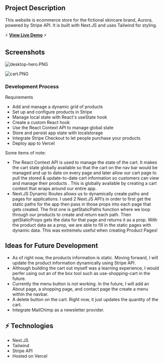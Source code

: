 
## **Project Description**

This website is ecommerce store for the fictional skincare brand, Aurora, powered by Stripe API. It is built with Next.JS and uses Tailwind for styling. 

⚡️ **[View Live Demo](https://ecomm-site.vercel.app/)** ⚡️


## Screenshots

![desktop-hero.PNG](https://s3-us-west-2.amazonaws.com/secure.notion-static.com/fed0ec44-c23f-4f76-b17b-bc78fbaead3c/desktop-hero.png)

![cart.PNG](https://s3-us-west-2.amazonaws.com/secure.notion-static.com/1a32dd06-7c2b-4b97-bac1-a051811c1d0e/cart.png)

### **Development Process**

Requirements

- Add and manage a dynamic grid of products
- Set up and configure products in Stripe
- Manage local state with React's useState hook
- Create a custom React hook
- Use the React Context API to manage global state
- Store and persist app state with localstorage
- Integrate Stripe Checkout to let people purchase your products
- Deploy app to Vercel

Some items of note:

- The React Context API is used to manage the state of the cart. It makes the cart state globally available so that the cart on the nav bar would be managed and up to date on every page and later allow our cart page to pull the stored & update-to-date cart information so customers can view and manage their products . This is globally available by creating a cart context that wraps around our entire app.
- Next.JS Dynamic Routes allows us to dynamically create paths and pages for applications. I used 2 Next.JS API’s in order to first get the static paths for the app then pass in those props into each page that gets created. The first one is getStaticPaths function where we loop through our products to create and return each path. Then getStaticProps gets the data for that page and returns it as a prop. With the product data as a prop, we are able to fill in the static pages with dynamic data. This was extremelu useful when creating Product Pages!

## **Ideas for Future Development**

- As of right now, the products information is static. Moving forward, I will update the product information dynamically using Stripe API.
- Although building the cart out myself was a learning experience, I would perfer using out an of the box tool such as use-shopping-cart in the future.
- Currently the menu button is not working. In the future, I will add an About page, a shopping page, and contact page the create a menu within the navbar.
- A delete button on the cart. Right now, it just updates the quantity of the cart.
- Integrate MailChimp as a newsletter provider.

## **⚡️ Technologies**

- Next.JS
- Tailwind
- Stripe API
- Hosted on Vercel
